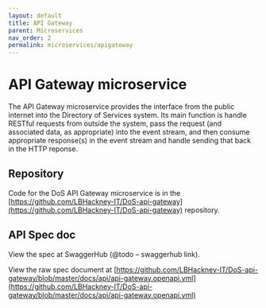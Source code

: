 ```yaml
---
layout: default
title: API Gateway
parent: Microservices
nav_order: 2
permalink: microservices/apigateway
---
```

# API Gateway microservice

The API Gateway microservice provides the interface from the public internet into the Directory of Services system. Its main function is handle RESTful requests from outside the system, pass the request (and associated data, as appropriate) into the event stream, and then consume appropriate response(s) in the event stream and handle sending that back in the HTTP reponse.

## Repository

Code for the DoS API Gateway microservice is in the [https://github.com/LBHackney-IT/DoS-api-gateway](https://github.com/LBHackney-IT/DoS-api-gateway) repository.

## API Spec doc

View the spec at SwaggerHub (@todo – swaggerhub link).

View the raw spec document at [https://github.com/LBHackney-IT/DoS-api-gateway/blob/master/docs/api/api-gateway.openapi.yml](https://github.com/LBHackney-IT/DoS-api-gateway/blob/master/docs/api/api-gateway.openapi.yml)
